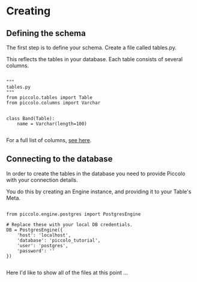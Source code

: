 # Creating

## Defining the schema

The first step is to define your schema. Create a file called tables.py.

This reflects the tables in your database. Each table consists of several columns.

<pre><code class="language-python">
"""
tables.py
"""
from piccolo.tables import Table
from piccolo.columns import Varchar


class Band(Table):
    name = Varchar(length=100)

</code></pre>

For a full list of columns, <a href="#">see here</a>.

## Connecting to the database

In order to create the tables in the database you need to provide Piccolo with your connection details.

You do this by creating an Engine instance, and providing it to your Table's Meta.

<pre><code class="language-python">
from piccolo.engine.postgres import PostgresEngine

# Replace these with your local DB credentials.
DB = PostgresEngine({
    'host': 'localhost',
    'database': 'piccolo_tutorial',
    'user': 'postgres',
    'password': ''
})

</code></pre>

Here I'd like to show all of the files at this point ...
